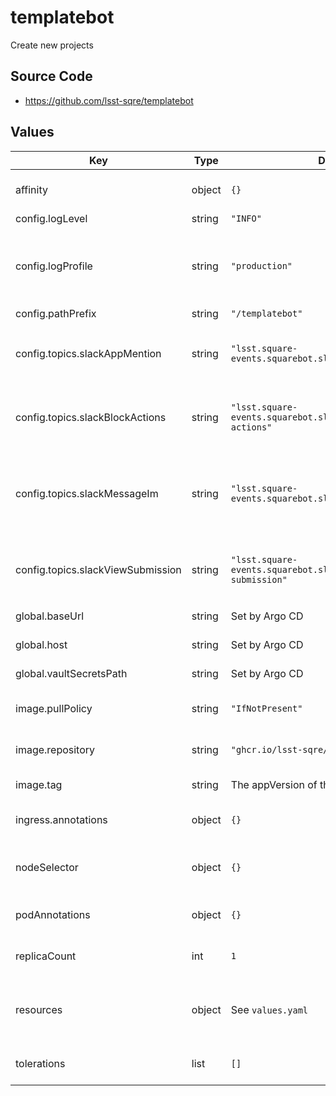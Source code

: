 # templatebot

Create new projects

## Source Code

* <https://github.com/lsst-sqre/templatebot>

## Values

| Key | Type | Default | Description |
|-----|------|---------|-------------|
| affinity | object | `{}` | Affinity rules for the templatebot deployment pod |
| config.logLevel | string | `"INFO"` | Logging level |
| config.logProfile | string | `"production"` | Logging profile (`production` for JSON, `development` for human-friendly) |
| config.pathPrefix | string | `"/templatebot"` | URL path prefix |
| config.topics.slackAppMention | string | `"lsst.square-events.squarebot.slack.app.mention"` | Kafka topic name for the Slack `app_mention` events |
| config.topics.slackBlockActions | string | `"lsst.square-events.squarebot.slack.interaction.block-actions"` | Kafka topic for Slack `block_actions` interaction events |
| config.topics.slackMessageIm | string | `"lsst.square-events.squarebot.slack.message.im"` | Kafka topic name for the Slack `message.im` events (direct message channels) |
| config.topics.slackViewSubmission | string | `"lsst.square-events.squarebot.slack.interaction.view-submission"` | Kafka topic for Slack `view_submission` interaction events |
| global.baseUrl | string | Set by Argo CD | Base URL for the environment |
| global.host | string | Set by Argo CD | Host name for ingress |
| global.vaultSecretsPath | string | Set by Argo CD | Base path for Vault secrets |
| image.pullPolicy | string | `"IfNotPresent"` | Pull policy for the templatebot image |
| image.repository | string | `"ghcr.io/lsst-sqre/templatebot"` | Image to use in the templatebot deployment |
| image.tag | string | The appVersion of the chart | Tag of image to use |
| ingress.annotations | object | `{}` | Additional annotations for the ingress rule |
| nodeSelector | object | `{}` | Node selection rules for the templatebot deployment pod |
| podAnnotations | object | `{}` | Annotations for the templatebot deployment pod |
| replicaCount | int | `1` | Number of web deployment pods to start |
| resources | object | See `values.yaml` | Resource limits and requests for the templatebot deployment pod |
| tolerations | list | `[]` | Tolerations for the templatebot deployment pod |
